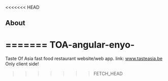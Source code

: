 <<<<<<< HEAD
## About

=======
TOA-angular-enyo-
=================

Taste Of Asia fast food restaurant website/web app.
link: www.tasteasia.be
Only client side!
>>>>>>> FETCH_HEAD
